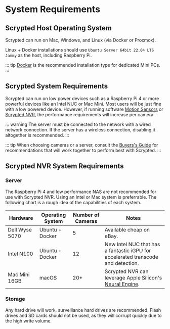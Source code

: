 # System Requirements

## Scrypted Host Operating System

Scrypted can run on Mac, Windows, and Linux (via Docker or Proxmox).

Linux + Docker installations should use `Ubuntu Server 64bit 22.04 LTS Jammy` as the host, including Raspberry Pi.

::: tip
[Docker](/installation.md#docker) is the recommended installation type for dedicated Mini PCs.
:::

## Scrypted System Requirements

Scrypted can run on low power devices such as a Raspberry Pi 4 or more powerful devices like an Intel NUC or Mac Mini. Most users will be just fine with a low powered device. However, if running software [Motion Sensors](/detection/motion-detection) or [Scrypted NVR](/scrypted-nvr/), the performance requirements will increase per camera.

::: warning
The server must be connected to the network with a wired network connection. If the server has a wireless connection, disabling it altogether is recommended.
:::

::: tip
When choosing cameras or a server, consult the [Buyers's Guide](/buyers-guide/) for recommendations that will work together to perform best with Scrypted.
:::

## Scrypted NVR System Requirements

### Server

The Raspberry Pi 4 and low performance NAS are not recommended for use with Scrypted NVR. Using an Intel or Mac system is preferrable. The following chart is a rough idea of the capabilities of each system.

|Hardware|Operating System|Number of Cameras|Notes|
|-|-|-|-|
|Dell Wyse 5070|Ubuntu + Docker|5|Available cheap on eBay.|
|Intel N100|Ubuntu + Docker|12|New Intel NUC that has a fantastic iGPU for accelerated transcode and detection.|
|Mac Mini 16GB|macOS|20+|Scrypted NVR can leverage Apple Silicon's [Neural Engine](https://www.makeuseof.com/what-is-a-neural-engine-how-does-it-work/).|

### Storage

Any hard drive will work, surveillance hard drives are recommended. Flash drives and SD cards should not be used, as they will corrupt quickly due to the high write volume.
